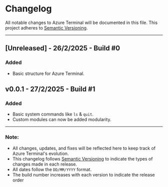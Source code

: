 # Changelog

All notable changes to Azure Terminal will be documented in this file. This project adheres to [Semantic Versioning](https://semver.org/).

---

## [Unreleased] - 26/2/2025 - Build #0
### Added
- Basic structure for Azure Terminal.

## v0.0.1 - 27/2/2025 - Build #1
### Added
- Basic system commands like `ls` & `quit`.
- Custom modules can now be added modularity.

---

### Note:
- All changes, updates, and fixes will be reflected here to keep track of Azure Terminal's evolution.
- This changelog follows [Semantic Versioning](https://semver.org/) to indicate the types of changes made in each release.
- All dates follow the `DD/MM/YYYY` format.
- The build number increases with each version to indicate the release order